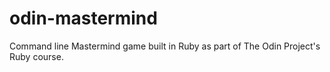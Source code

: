 # odin-mastermind
Command line Mastermind game built in Ruby as part of The Odin Project's Ruby course.
